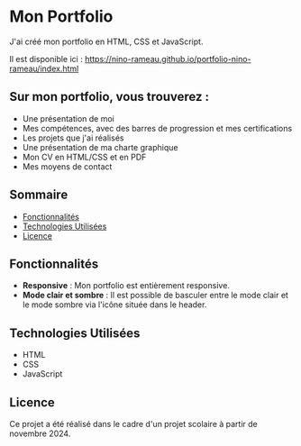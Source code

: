# Mon Portfolio

J'ai créé mon portfolio en HTML, CSS et JavaScript.

Il est disponible ici : https://nino-rameau.github.io/portfolio-nino-rameau/index.html

## Sur mon portfolio, vous trouverez :

- Une présentation de moi
- Mes compétences, avec des barres de progression et mes certifications
- Les projets que j'ai réalisés
- Une présentation de ma charte graphique
- Mon CV en HTML/CSS et en PDF
- Mes moyens de contact

## Sommaire

- [Fonctionnalités](#fonctionnalités)
- [Technologies Utilisées](#technologies-utilisées)
- [Licence](#licence)

## Fonctionnalités

- **Responsive** : Mon portfolio est entièrement responsive.
- **Mode clair et sombre** : Il est possible de basculer entre le mode clair et le mode sombre via l'icône située dans le header.

## Technologies Utilisées

- HTML
- CSS
- JavaScript

## Licence

Ce projet a été réalisé dans le cadre d'un projet scolaire à partir de novembre 2024.
